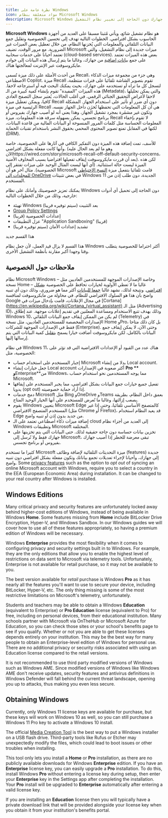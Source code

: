 ```yaml
---
title: نظرة عامة على Windows
icon: مواد متعلقة بنظام Microsoft Windows
description: Microsoft Windows هو نظام تشغيل شائع، لكنه يفتقر إلى الخصوصية بشكل كبير في إعداداته الافتراضية. يقدم هذا الشرح خطوات لتحسين مستوى الخصوصية في جهازك دون الحاجة إلى تغيير نظام التشغيل.
---
```


**Microsoft Windows** هو نظام تشغيل شائع، ويأتي مُثبتا مسبقا على العديد من أجهزة الحاسوب بشكل افتراضي. الخطوات التالية تهدف إلى تحسين الخصوصية وتقليل جمع البيانات التلقائي والمعلومات التي يُخزنها النظام، من خلال تعطيل بعض الميزات غير الضرورية. مع مرور الوقت، تضيف Microsoft ميزات جديدة إلى نظام التشغيل، والتي تعتمد أحيانا على خدمات سحابية (cloud-based services). بعض هذه الميزات تعتمد على جمع [بيانات إضافية](https://privacy.microsoft.com/data-collection-windows) من جهازك،
وغالبا ما يتم إرسال هذه البيانات إلى خوادم مايكروسوفت عبر الإنترنت لمعالجتها هناك.

من أحدث الأمثلة على ذلك ميزة تُسمى Recall، وهي جزء من مجموعة ميزات الذكاء الاصطناعي Copilot. ميزة Recall تقوم بتصوير الشاشة تلقائيا على فترات منتظمة، لتسجل كل ما تراه أو تستخدمه على جهازك، بحيث يمكنك البحث فيه أو استرجاعه لاحقا. هذه الميزات "المفيدة" تقوم بإنشاء كمية كبيرة من الـ (Metadata)، والتي يمكن تحليلها لاحقا لأغراض التحقيق الجنائي الرقمي. في أغلب الحالات، يُعتبر سجل التصفح العادي كافيا،
ويمكن تعطيل ميزة Recall دون أي ضرر أو تأثير على استخدام الجهاز. المشكلة الرئيسية في ميزة Recall هي أن كل المعلومات التي تحفظها تُخزَن داخل الجهاز نفسه، وتكون غير مشفَرة بمجرد تشغيل الجهاز، وهذا يعني أنه لو أصيب جهازك بفيروس أو برنامج تجسس، يمكن بسهولة سرقة هذه المعلومات. ميزة Recall لا تقوم بإخفاء المعلومات الحساسة مثل كلمات المرور المنسوخة أو البيانات المالية من قاعدة البيانات، لكنها في المقابل تمنع تصوير المحتوى المحمي بحقوق النشر باستخدام تقنيات الحماية (DRM).

للأسف، تمت إضافة هذه الميزة دون التفكير الكافي في آثارها على الخصوصية، خاصة وأنها كانت مفعلة بشكل افتراضي. (وهو ما لم يعد الحال عليه الآنhttps://wired.com/story/microsoft-recall-off-default-security-concerns، بعد أن قررت مايكروسوفت إيقاف تفعيلها افتراضيا بسبب المخاوف الأمنية). لكن هذه الميزة ليست حالة استثنائية. (أي أنها ليست المثال الوحيد على ميزات تفتقر إلى الخصوصية). مثال آخر هو أن Microsoft قامت تلقائيا بتفعيل ميزة [النسخ الاحتياطي للمجلدات إلى OneDrive](https://neowin.net/news/windows-11-is-now-automatically-enabling-onedrive-folder-backup-without-asking-permission) في بعض تثبيتات Windows 11 الجديدة، دون طلب إذن من المستخدم.

يمكنك تعزيز خصوصيتك وأمانك على نظام Windows دون الحاجة إلى تحميل أي أدوات خارجية، وذلك من خلال الخطوات التالية:

- تهيئة Windows بعد التثبيت (سيتم توفيره قريبا)
- [Group Policy Settings](group-policies.md)
- إعدادات الخصوصية (قريبا)
- عزل التطبيقات "Application Sandboxing" (قريبا)
- تشديد إعدادات الأمان (سيتم توفيره قريبا)

<div class="admonition example" markdown>
<p class="admonition-title">هذا القسم جديد</p>

هذا القسم لا يزال قيد العمل، لأن جعل نظام Windows أكثر احتراما للخصوصية يتطلب وقتا وجهدا أكبر مقارنة بأنظمة التشغيل الأخرى.

</div>

## ملاحظات حول الخصوصية

نظام Microsoft Windows – وخاصة الإصدارات الموجهة للمستخدمين العاديين مثل نسخة Home – غالبا ما لا تعطي الأولوية لخيارات تحافظ على الخصوصية [بشكل افتراضي](https://theguardian.com/technology/2015/jul/31/windows-10-microsoft-faces-criticism-over-privacy-default-settings). ونتيجة لذلك، نشهد غالبا [جمعا للبيانات](https://en.wikipedia.org/wiki/Criticism_of_Microsoft#Telemetry_and_data_collection) أكثر مما هو ضروري، وذلك دون أي تنبيه واضح بأن هذا هو السلوك الافتراضي للنظام. في محاولة من مايكروسوفت لمنافسة Google في مجال الإعلانات،
قامت بإدخال ميزات في [Cortana](https://en.wikipedia.org/wiki/Cortana_(virtual_assistant) مثل الـ (Advertising ID)، وذلك بهدف تتبع الاستخدام ومساعدة المعلنين في تقديم إعلانات موجهة.  عند إطلاق Windows 10، لم يكن من الممكن إيقاف جمع البيانات التلقائي (Telemetry) في الإصدارات المخصصة للمستخدمين العاديين،
مثل نسخة Home وPro، بل كان ذلك متاحا فقط في الإصدارات الموجهة للشركات (Enterprise). وحتى الآن، لا يمكن إيقاف جمع البيانات بالكامل، لكن مايكروسوفت أضافت خيارا يسمح [بتقليل](https://extremetech.com/computing/243079-upcoming-windows-update-reduces-spying-microsoft-still-mum-data-collects) كمية البيانات التي يتم إرسالها إليها.

في نظام Windows 11، هناك عدد من القيود أو الإعدادات الافتراضية التي قد تؤثر على الخصوصية، مثل:

- إجبار المستخدم على استخدام حساب Microsoft بدلا من إنشاء Local account.
- جعل خيارات إنشاء Local account أكثر صعوبة في الإصدارات **Pro \*\* و**Enterprise\*\*من Windows، مما يوجه المستخدمين نحو استخدام حساب Microsoft.
- تفعيل جميع خيارات جمع البيانات بشكل افتراضي، مما يجبر المستخدم على إيقافها يدويا (opt out) إذا أراد حماية خصوصيته.
- دمج خدمات Microsoft مثل Bing وOneDrive وTeams بعمق داخل النظام،
  بطريقة يصعب إزالتها، وغالبا ما تُعرض للمستخدم على أنها الخيار الوحيد المتاح.
- يقوم Windows بتعيين Microsoft Edge كالمتصفح الأساسي تلقائيا،
  وحتى إذا غير المستخدم المتصفح الافتراضي (مثل Chrome أو Firefox)،
  قد يعيد النظام استخدام Edge من جديد بدون إذن أو تنبيه واضح.
- إضافة ميزات ذكاء اصطناعي تعتمد على الـ cloud إلى العديد من أجزاء نظام Windows وتطبيقات Microsoft المختلفة.
- تخزين بيانات حساسة دون حاجة حقيقية لذلك. حتى البيانات التي يتم تخزينها على جهازك فقط ولا تُرسل إلى Microsoft،
  تبقى معرضة للخطر إذا أصيب جهازك بفيروس أو برنامج تجسس.

كثيرا ما تستخدم Microsoft ميزة التحديثات التلقائية لإضافة وظائف (features) جديدة إلى جهازك، وأحيانا لإجراء تعديلات تجمع بياناتك وتكون مفعلة بشكل افتراضي دون تنبيه واضح. Some [privacy features](https://blogs.windows.com/windows-insider/2023/11/16/previewing-changes-in-windows-to-comply-with-the-digital-markets-act-in-the-european-economic-area) such as the option to _opt out_ of syncing an online Microsoft account with Windows, require you to select a country in the EEA (European Economic Area) during installation. It can be changed to your real country after Windows is installed.

## Windows Editions

Many critical privacy and security features are unfortunately locked away behind higher-cost editions of Windows, instead of being available in Windows **Home**. Some features missing from **Home** include BitLocker Drive Encryption, Hyper-V, and Windows Sandbox. In our Windows guides we will cover how to use all of these features appropriately, so having a premium edition of Windows will be necessary.

Windows **Enterprise** provides the most flexibility when it comes to configuring privacy and security settings built in to Windows. For example, they are the only editions that allow you to enable the highest level of restrictions on data sent to Microsoft via telemetry tools. Unfortunately, Enterprise is not available for retail purchase, so it may not be available to you.

The best version available for _retail_ purchase is Windows **Pro** as it has nearly all the features you'll want to use to secure your device, including BitLocker, Hyper-V, etc. The only thing missing is some of the most restrictive limitations on Microsoft's telemetry, unfortunately.

Students and teachers may be able to obtain a Windows **Education** (equivalent to Enterprise) or **Pro Education** license (equivalent to Pro) for free, including on personal devices, from their educational institution. Many schools partner with Microsoft via OnTheHub or Microsoft Azure for Education, so you can check those sites or your school's benefits page to see if you qualify. Whether or not you are able to get these licenses depends entirely on your institution. This may be the best way for many people to obtain an Enterprise-level edition of Windows for personal use. There are no additional privacy or security risks associated with using an Education license compared to the retail versions.

It is not recommended to use third party modified versions of Windows such as Windows AME. Since modified versions of Windows like Windows AME don't receive updates, security features and antivirus definitions in Windows Defender will fall behind the current threat landscape, opening you up to attacks, thus making you even less secure.

## Obtaining Windows

Currently, only Windows 11 license keys are available for purchase, but these keys will work on Windows 10 as well, so you can still purchase a Windows 11 Pro key to activate a Windows 10 install.

The official [Media Creation Tool](https://microsoft.com/software-download/windows11) is the best way to put a Windows installer on a USB flash drive. Third-party tools like Rufus or Etcher may unexpectedly modify the files, which could lead to boot issues or other troubles when installing.

This tool only lets you install a **Home** or **Pro** installation, as there are no publicly available downloads for Windows **Enterprise** edition. If you have an **Enterprise** license key, you can easily upgrade a **Pro** installation. To do this, install Windows **Pro** without entering a license key during setup, then enter your **Enterprise** key in the Settings app after completing the installation. Your **Pro** install will be upgraded to **Enterprise** automatically after entering a valid license key.

If you are installing an **Education** license then you will typically have a private download link that will be provided alongside your license key when you obtain it from your institution's benefits portal.
